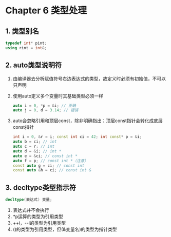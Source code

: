 # Chapter 6 类型处理

## 1. 类型别名

```C++
typedef int* pint;
using rint = int&;
```

## 2. auto类型说明符

1. 由编译器去分析赋值符号右边表达式的类型，故定义时必须有初始值，不可以只声明

2. 使用auto定义多个变量时其基础类型必须一样

    ```C++
    auto i = 0, *p = &i; // 正确
    auto j = 0, d = 3.14; // 错误
    ```

3. auto会忽略引用和顶层const，除非明确指出；顶层const指针会转化成底层const指针

    ```C++
    int i = 0, &r = i; const int ci = 42; int const* p = &i;
    auto b = ci; // int
    auto c = r; // int
    auto d = &i; // int *
    auto e = &ci; // const int *
    auto f = p; // const int *（注意）
    const auto g = ci; // const int
    const auto &h = ci; // const int &
    ```

## 3. decltype类型指示符

```C++
decltype(表达式) 变量;
```

1. 表达式并不会执行
2. *p运算的类型为引用类型
3. ++i，--i的类型为引用类型
4. ()的类型为引用类型，但(&变量名)的类型为指针类型

